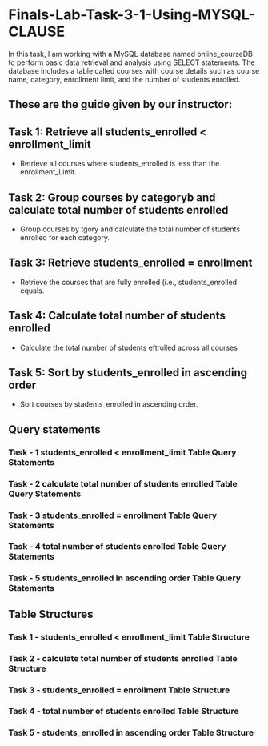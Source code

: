 # Finals-Lab-Task-3-1-Using-MYSQL-CLAUSE

In this task, I am working with a MySQL database named online_courseDB to perform basic data retrieval and analysis using SELECT statements. The database includes a table called courses with course details such as course name, category, enrollment limit, and the number of students enrolled.

## These are the guide given by our instructor:

## Task 1: Retrieve all students_enrolled < enrollment_limit ##
- Retrieve all courses where students_enrolled is less than the enrollment_Limit.

## Task 2: Group courses by categoryb and calculate total number of students enrolled ##
- Group courses by tgory and calculate the total number of students enrolled for each category.

## Task 3: Retrieve students_enrolled = enrollment ##
- Retrieve the courses that are fully enrolled (i.e., students_enrolled equals.

## Task 4: Calculate total number of students enrolled ##
- Calculate the total number of students eftrolled across all courses

## Task 5: Sort by students_enrolled in ascending order
- Sort courses by stadents_enrolled in ascending order.

## Query statements

### Task - 1 students_enrolled < enrollment_limit Table Query Statements

### Task - 2 calculate total number of students enrolled Table Query Statements

### Task - 3 students_enrolled = enrollment Table Query Statements

### Task - 4 total number of students enrolled Table Query Statements

### Task - 5 students_enrolled in ascending order Table Query Statements


## Table Structures

### Task 1 - students_enrolled < enrollment_limit Table Structure


### Task 2 - calculate total number of students enrolled Table Structure


### Task 3 - students_enrolled = enrollment Table Structure


### Task 4 - total number of students enrolled Table Structure


### Task 5 - students_enrolled in ascending order Table Structure
